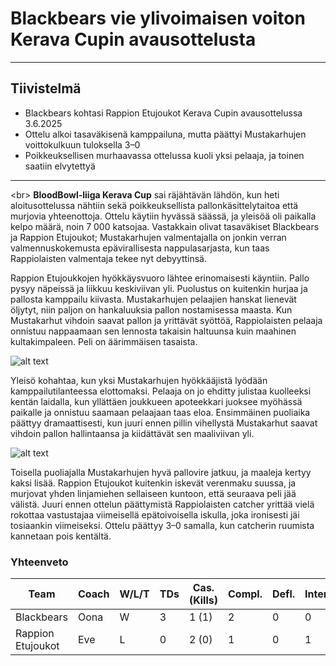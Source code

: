 # Blackbears vie ylivoimaisen voiton Kerava Cupin avausottelusta
---
## Tiivistelmä

- Blackbears kohtasi Rappion Etujoukot Kerava Cupin avausottelussa 3.6.2025
- Ottelu alkoi tasaväkisenä kamppailuna, mutta päättyi Mustakarhujen voittokulkuun tuloksella 3–0
- Poikkeuksellisen murhaavassa ottelussa kuoli yksi pelaaja, ja toinen saatiin elvytettyä
---
<br\>
**BloodBowl-liiga Kerava Cup** sai räjähtävän lähdön, kun heti aloitusottelussa nähtiin sekä poikkeuksellista pallonkäsittelytaitoa että murjovia yhteenottoja. Ottelu käytiin hyvässä säässä, ja yleisöä oli paikalla kelpo määrä, noin 7 000 katsojaa. Vastakkain olivat tasaväkiset Blackbears ja Rappion Etujoukot; Mustakarhujen valmentajalla on jonkin verran valmennuskokemusta epävirallisesta nappulasarjasta, kun taas Rappiolaisten valmentaja tekee nyt debyyttinsä.

Rappion Etujoukkojen hyökkäysvuoro lähtee erinomaisesti käyntiin. Pallo pysyy näpeissä ja liikkuu keskiviivan yli. Puolustus on kuitenkin hurjaa ja pallosta kamppailu kiivasta. Mustakarhujen pelaajien hanskat lienevät öljytyt, niin paljon on hankaluuksia pallon nostamisessa maasta. Kun Mustakarhut vihdoin saavat pallon ja yrittävät syöttöä, Rappiolaisten pelaaja onnistuu nappaamaan sen lennosta takaisin haltuunsa kuin maahinen kultakimpaleen. Peli on äärimmäisen tasaista.

![alt text](/siteTexts/blogEntries/2/image.jpeg)

Yleisö kohahtaa, kun yksi Mustakarhujen hyökkääjistä lyödään kamppailutilanteessa elottomaksi. Pelaaja on jo ehditty julistaa kuolleeksi kentän laidalla, kun yllättäen joukkueen apoteekkari juoksee myöhässä paikalle ja onnistuu saamaan pelaajaan taas eloa. Ensimmäinen puoliaika päättyy dramaattisesti, kun juuri ennen pillin vihellystä Mustakarhut saavat vihdoin pallon hallintaansa ja kiidättävät sen maaliviivan yli.

![alt text](/siteTexts/blogEntries/2/image-1.jpeg)

Toisella puoliajalla Mustakarhujen hyvä pallovire jatkuu, ja maaleja kertyy kaksi lisää. Rappion Etujoukot kuitenkin iskevät verenmaku suussa, ja murjovat yhden linjamiehen sellaiseen kuntoon, että seuraava peli jää välistä. Juuri ennen ottelun päättymistä Rappiolaisten catcher yrittää vielä rokottaa vastustajaa viimeisellä epätoivoisella iskulla, joka ironisesti jäi tosiaankin viimeiseksi. Ottelu päättyy 3–0 samalla, kun catcherin ruumista kannetaan pois kentältä.

### Yhteenveto
|Team|Coach|W/L/T|TDs|Cas. (Kills)|Compl.|Defl.|Interc.|League Points|
|----|-----|-----|---|----|------|-----|-------|-------------|
|Blackbears|Oona|W|3|1 (1)|2|0|0|4|
|Rappion Etujoukot|Eve|L|0|2 (0)|1|0|1|0|
